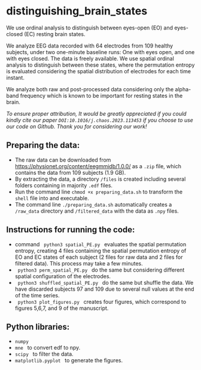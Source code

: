 # distinguishing_brain_states

We use ordinal analysis to distinguish between eyes-open (EO) and eyes-closed (EC) resting brain states. 

We analyze EEG data recorded with 64 electrodes from 109 healthy subjects, under two one-minute baseline runs: One with eyes open, and one with eyes closed. The data is freely available. We use spatial ordinal analysis to distinguish between these states, where the permutation entropy is evaluated considering the spatial distribution of electrodes for each time instant. 

We analyze both raw and post-processed data considering only the alpha-band frequency which is known to be important for resting states in the brain. 

*To ensure proper attribution, It would be greatly appreciated if you could kindly cite our paper <code>DOI:10.1016/j.chaos.2023.113453</code> if you choose to use our code on Github. Thank you for considering our work!* 

## Preparing the data:

- The raw data can be downloaded from https://physionet.org/content/eegmmidb/1.0.0/ as a <code>.zip</code> file, which contains the data from 109 subjects (1.9 GB). 
- By extracting the data, a directory <code>/files</code> is created including several folders containing in majority <code>.edf</code> files.
- Run the command line <code>chmod +x preparing_data.sh</code> to transform the <code>shell</code> file into and executable.
- The command line <code>./preparing_data.sh</code> automatically creates a <code>/raw_data</code> directory and <code>/filtered_data</code> with the data as <code>.npy</code> files.

## Instructions for running the code:

- command <code> python3 spatial_PE.py </code> evaluates the spatial permutation entropy, creating 4 files containing the spatial permutation entropy of EO and EC states of each subject (2 files for raw data and 2 files for filtered data). This process may take a few minutes. 
- <code> python3 perm_spatial_PE.py </code> do the same but considering different spatial configuration of the electrodes. 
- <code> python3 shuffled_spatial_PE.py </code> do the same but shuffle the data. We have discarded subjects 97 and 109 due to several null values at the end of the time series.
- <code> python3 plot_figures.py </code> creates four figures, which correspond to figures 5,6,7, and 9 of the manuscript.  

## Python libraries:

- <code>numpy </code>
- <code>mne </code> to convert edf to npy.
- <code>scipy </code> to filter the data.
- <code>matplotlib.pyplot </code> to generate the figures.
